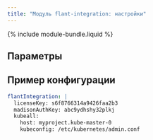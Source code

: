 ```yaml
---
title: "Модуль flant-integration: настройки"
---
```


{% include module-bundle.liquid %}

## Параметры

<!-- SCHEMA -->

## Пример конфигурации

```yaml
flantIntegration: |
  licenseKey: s6f8766314a9426faa2b3
  madisonAuthKey: abc9ydhshy32plkj
  kubeall:
    host: myproject.kube-master-0
    kubeconfig: /etc/kubernetes/admin.conf
```
